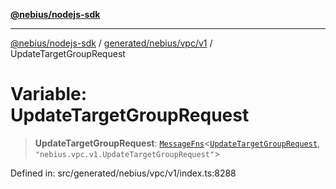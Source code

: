 [**@nebius/nodejs-sdk**](../../../../../README.md)

---

[@nebius/nodejs-sdk](../../../../../README.md) / [generated/nebius/vpc/v1](../README.md) / UpdateTargetGroupRequest

# Variable: UpdateTargetGroupRequest

> **UpdateTargetGroupRequest**: [`MessageFns`](../../../../../runtime/protos/core/interfaces/MessageFns.md)\<[`UpdateTargetGroupRequest`](../interfaces/UpdateTargetGroupRequest.md), `"nebius.vpc.v1.UpdateTargetGroupRequest"`\>

Defined in: src/generated/nebius/vpc/v1/index.ts:8288
